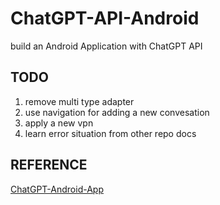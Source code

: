 # ChatGPT-API-Android
build an Android Application with ChatGPT API



## TODO

1.  remove multi type adapter 
2. use navigation for adding a new convesation
3. apply a new vpn
4. learn error situation from other repo docs



## REFERENCE

[ChatGPT-Android-App](https://github.com/dkexception/ChatGPT-Android-App)
